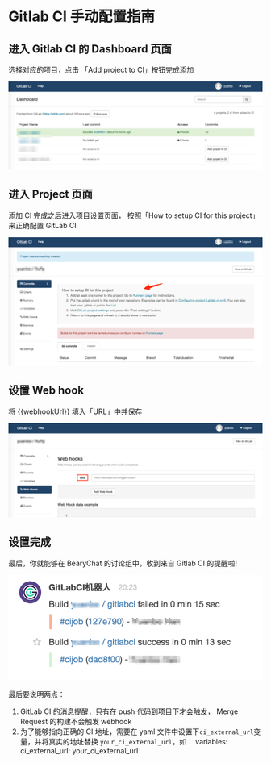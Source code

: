 # Gitlab CI 手动配置指南

## 进入 Gitlab CI 的 Dashboard 页面
选择对应的项目，点击 「Add project to CI」按钮完成添加

![](/images/tutorial/gitlabci_dashboard.png)

## 进入 Project 页面
添加 CI 完成之后进入项目设置页面， 按照「How to setup CI for this project」来正确配置 GitLab CI

![](/images/tutorial/gitlabci_setting.png)

## 设置 Web hook

将 {{webhookUrl}} 填入「URL」中并保存

![](/images/tutorial/gitlabci_webhook.png)

## 设置完成

最后，你就能够在 BearyChat 的讨论组中，收到来自 Gitlab CI 的提醒啦!

![](/images/tutorial/gitlabci_in_bearychat.png)

最后要说明两点：
 1. GitLab CI 的消息提醒，只有在 push 代码到项目下才会触发， Merge Request 的构建不会触发 webhook
 2. 为了能够指向正确的 CI 地址，需要在 yaml 文件中设置下`ci_external_url`变量，并将真实的地址替换 `your_ci_external_url`。如： 
    variables:  
      ci_external_url: your_ci_external_url
